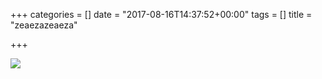 +++
categories = []
date = "2017-08-16T14:37:52+00:00"
tags = []
title = "zeaezazeaeza"

+++


![](/uploads/2017/08/16/8qr9KmY.png)

